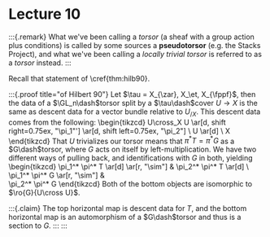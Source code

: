 # Lecture 10

:::{.remark}
What we've been calling a *torsor* (a sheaf with a group action plus conditions) is called by some sources a **pseudotorsor** (e.g. the Stacks Project), and what we've been calling a *locally trivial torsor* is referred to as a *torsor* instead.
:::

Recall that statement of \cref{thm:hilb90}.

:::{.proof title="of Hilbert 90"}
Let $\tau = X_{\zar}, X_\et, X_{\fppf}$, then the data of a $\GL_n\dash$torsor split by a $\tau\dash$cover $U\to X$ is the same as descent data for a vector bundle relative to $U_{/X}$.
This descent data comes from the following: 
\begin{tikzcd}
U\cross_X U
 \ar[d, shift right=0.75ex, "\pi_1"'] 
 \ar[d, shift left=0.75ex, "\pi_2"]
\\
U
  \ar[d]
\\
X 
\end{tikzcd}
That $U$ trivializes our torsor means that $\pi^* T = \pi^* G$ as a $G\dash$torsor, where $G$ acts on itself by left-multiplication.
We have two different ways of pulling back, and identifications with $G$ in both, yielding
\begin{tikzcd}
\pi_1^* \pi^* T 
  \ar[d]
  \ar[r, "\sim"]
& 
\pi_2^* \pi^* T 
  \ar[d]
\\
\pi_1^* \pi^* G
  \ar[r, "\sim"]
&  
\pi_2^* \pi^* G
\end{tikzcd}
Both of the bottom objects are isomorphic to $\ro{G}{U\cross U}$.

:::{.claim}
The top horizontal map is descent data for $T$, and the bottom horizontal map is an automorphism of a $G\dash$torsor and thus is a section to $G$.
:::
:::
